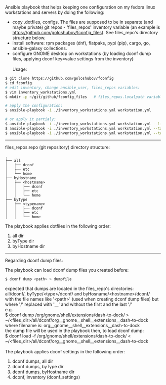 Ansible playbook that helps keeping one configuration on my fedora linux workstations and servers by doing the following:
- copy .dotfiles, configs. The files are supposed to be in separate (and maybe private) git repos - 'files_repos' inventory variable (an example is https://github.com/goloshubov/fconfig_files). See files_repo's directory structure below.
- install software: rpm packages (dnf), flatpaks, pypi (pip), cargo, go, ansible-galaxy collections.
- configure GNOME desktop on workstations (by loading dconf dump files, applying dconf key=value settings from the inventory)
\
\
Usage:
```bash
$ git clone https://github.com/goloshubov/fconfig
$ cd fconfig
# edit inventory, change ansible_user, files_repos variables:
$ vim inventory_workstations.yml
$ mkdir -p ~/git/github/fconfig_files   # files_repos.localpath variables

# apply the configuration:
$ ansible-playbook -i ./inventory_workstations.yml workstation.yml

# or apply it partialy:
$ ansible-playbook -i ./inventory_workstations.yml workstation.yml --list-tags
$ ansible-playbook -i ./inventory_workstations.yml workstation.yml --tags dotfiles
$ ansible-playbook -i ./inventory_workstations.yml workstation.yml --tags packages,flatpaks

```

---
files_repos.repo  (git repository) directory structure:
```
.
├── all
│   ├── dconf
│   ├── etc
│   └── home
├── byHostname
│   ├── <hostname>
│   │   ├── dconf
│   │   ├── etc
│   │   └── home
├── byType
│   ├── <typename>
│   │   ├── dconf
│   │   ├── etc
│   │   └── home
```
The playbook applies dotfiles in the following order:
1. all dir
2. byType dir
3. byHostname dir

---
Regarding dconf dump files:

The playbook can load dconf dump files you created before:
```bash
$ dconf dump <path> > dumpfile
```
expected that dumps are located in the files_repo's directories:\
all/dconf/, byType/\<type\>/dconf/ and byHosname/\<hostname\>/dconf/\
with the file names like '\<path>\' (used when creating dconf dump files) but where '/' replaced with '__' and without the first and the last '/'\
e.g.\
$ dconf dump /org/gnome/shell/extensions/dash-to-dock/ > ~/\<files_dir\>/all/dconf/org__gnome__shell__extensions__dash-to-dock\
where filename is: org__gnome__shell__extensions__dash-to-dock\
the dump file will be used in the playbook then, to load dconf dump:\
$ dconf load -f /org/gnome/shell/extensions/dash-to-dock/ < ~/\<files_dir\>/all/dconf/org__gnome__shell__extensions__dash-to-dock\
\
The playbook applies dconf settings in the following order:
1. dconf dumps, all dir
2. dconf dumps, byType dir
3. dconf dumps, byHostname dir
4. dconf, inventory (dconf_settings)


